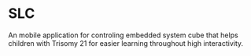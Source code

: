 # SLC
An mobile application for controling embedded system cube that helps children with Trisomy 21 for easier learning throughout high interactivity.
